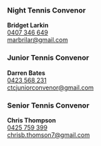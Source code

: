 ### Night Tennis Convenor

**Bridget Larkin**<br/>
[0407 346 649](tel:+61407346649)<br/>
[marbrilar@gmail.com](mailto:marbrilar@gmail.com)

### Junior Tennis Convenor

**Darren Bates**<br/>
[0423 568 231](tel:+61423568231)<br/>
[ctcjuniorconvenor@gmail.com](mailto:ctcjuniorconvenor@gmail.com)

### Senior Tennis Convenor

**Chris Thompson**<br/>
[0425 759 399](tel:+61425759399)<br/>
[chrisb.thomson7@gmail.com](mailto:chrisb.thomson7@gmail.com)
